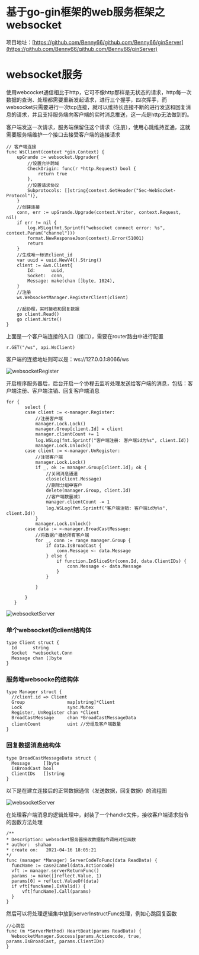 # 基于go-gin框架的web服务框架之websocket
项目地址：[https://github.com/Benny66/github.com/Benny66/ginServer](https://github.com/Benny66/github.com/Benny66/ginServer)

# websocket服务
使用webcocket通信相比于http，它可不像http那样是无状态的请求，http每一次数据的查询、处理都需要重新发起请求，进行三个握手，四次挥手，而websocket只需要进行一次tcp连接，就可以维持长连接不断的进行发送和回复消息的请求，并且支持服务端向客户端的实时消息推送，这一点是http无法做到的。

客户端发送一次请求，服务端保留住这个请求（注册），使用心跳维持互通，这就需要服务端维护一个接口去接受客户端的连接请求

```
// 客户端连接
func WsClient(context *gin.Context) {
	upGrande := websocket.Upgrader{
		//设置允许跨域
		CheckOrigin: func(r *http.Request) bool {
			return true
		},
		//设置请求协议
		Subprotocols: []string{context.GetHeader("Sec-WebSocket-Protocol")},
	}
	//创建连接
	conn, err := upGrande.Upgrade(context.Writer, context.Request, nil)
	if err != nil {
		log.WSLog(fmt.Sprintf("websocket connect error: %s", context.Param("channel")))
		format.NewResponseJson(context).Error(51001)
		return
	}
	//生成唯一标识client_id
	var uuid = uuid.NewV4().String()
	client := &ws.Client{
		Id:      uuid,
		Socket:  conn,
		Message: make(chan []byte, 1024),
	}
	//注册
	ws.WebsocketManager.RegisterClient(client)

	//起协程，实时接收和回复数据
	go client.Read()
	go client.Write()
}
```
上面是一个客户端连接的入口（接口），需要在router路由中进行配置
```
r.GET("/ws", api.WsClient)
```

客户端的连接地址则可以是：ws://127.0.0.1:8066/ws

 ![websocketRegister](https://raw.githubusercontent.com/Benny66/github.com/Benny66/ginServer/main/public/image/websocketRegister.png)

 开启程序服务器后，后台开启一个协程去监听处理发送给客户端的消息，包括：客户端注册、客户端注销、回复客户端消息

 ```
 for {
		select {
		case client := <-manager.Register:
			//注册客户端
			manager.Lock.Lock()
			manager.Group[client.Id] = client
			manager.clientCount += 1
			log.WSLog(fmt.Sprintf("客户端注册: 客户端id为%s", client.Id))
			manager.Lock.Unlock()
		case client := <-manager.UnRegister:
			//注销客户端
			manager.Lock.Lock()
			if _, ok := manager.Group[client.Id]; ok {
				//关闭消息通道
				close(client.Message)
				//删除分组中客户
				delete(manager.Group, client.Id)
				//客户端数量减1
				manager.clientCount -= 1
				log.WSLog(fmt.Sprintf("客户端注销: 客户端id为%s", client.Id))
			}
			manager.Lock.Unlock()
		case data := <-manager.BroadCastMessage:
			//将数据广播给所有客户端
			for _, conn := range manager.Group {
				if data.IsBroadCast {
					conn.Message <- data.Message
				} else {
					if function.InSliceStr(conn.Id, data.ClientIDs) {
						conn.Message <- data.Message
					}
				}

			}

		}
	}
 ```

  ![websocketServer](https://raw.githubusercontent.com/Benny66/github.com/Benny66/ginServer/main/public/image/websocketServer.png)


  ### 单个websocket的client结构体
  ```
type Client struct {
	Id      string
	Socket  *websocket.Conn
	Message chan []byte
}

  ```


  ### 服务端websocke的结构体
  ```
type Manager struct {
	//client.id => Client
	Group                map[string]*Client
	Lock                 sync.Mutex
	Register, UnRegister chan *Client
	BroadCastMessage     chan *BroadCastMessageData
	clientCount          uint //分组及客户端数量
}

  ```


  ### 回复数据消息结构体
  ```
type BroadCastMessageData struct {
	Message     []byte
	IsBroadCast bool
	ClientIDs   []string
}

  ```

  以下是在建立连接后的正常数据通信（发送数据，回复数据）的流程图

  ![websocketServer](https://raw.githubusercontent.com/Benny66/github.com/Benny66/ginServer/main/public/image/websocketMessage.png)

  在处理客户端消息的逻辑处理中，封装了一个handle文件，接收客户端请求指令的函数方法处理


  ```
  /**
 * Description: websocket服务器接收数据指令调用对应函数
 * author: 	shahao
 * create on:	2021-04-16 18:05:21
 */
func (manager *Manager) ServerCodeToFunc(data ReadData) {
	funcName := case2Camel(data.Actioncode)
	vft := manager.serverReturnFunc()
	params := make([]reflect.Value, 1)
	params[0] = reflect.ValueOf(data)
	if vft[funcName].IsValid() {
		vft[funcName].Call(params)
	}
}

  ```
  然后可以将处理逻辑集中放到serverInstructFunc处理，例如心跳回复函数

  ```
  //心跳包
func (m *ServerMethod) HeartBeat(params ReadData) {
	WebsocketManager.Success(params.Actioncode, true, params.IsBroadCast, params.ClientIDs)
}
  ```